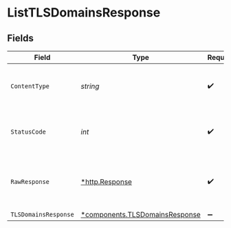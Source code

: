 # ListTLSDomainsResponse


## Fields

| Field                                                                           | Type                                                                            | Required                                                                        | Description                                                                     |
| ------------------------------------------------------------------------------- | ------------------------------------------------------------------------------- | ------------------------------------------------------------------------------- | ------------------------------------------------------------------------------- |
| `ContentType`                                                                   | *string*                                                                        | :heavy_check_mark:                                                              | HTTP response content type for this operation                                   |
| `StatusCode`                                                                    | *int*                                                                           | :heavy_check_mark:                                                              | HTTP response status code for this operation                                    |
| `RawResponse`                                                                   | [*http.Response](https://pkg.go.dev/net/http#Response)                          | :heavy_check_mark:                                                              | Raw HTTP response; suitable for custom response parsing                         |
| `TLSDomainsResponse`                                                            | [*components.TLSDomainsResponse](../../models/components/tlsdomainsresponse.md) | :heavy_minus_sign:                                                              | OK                                                                              |